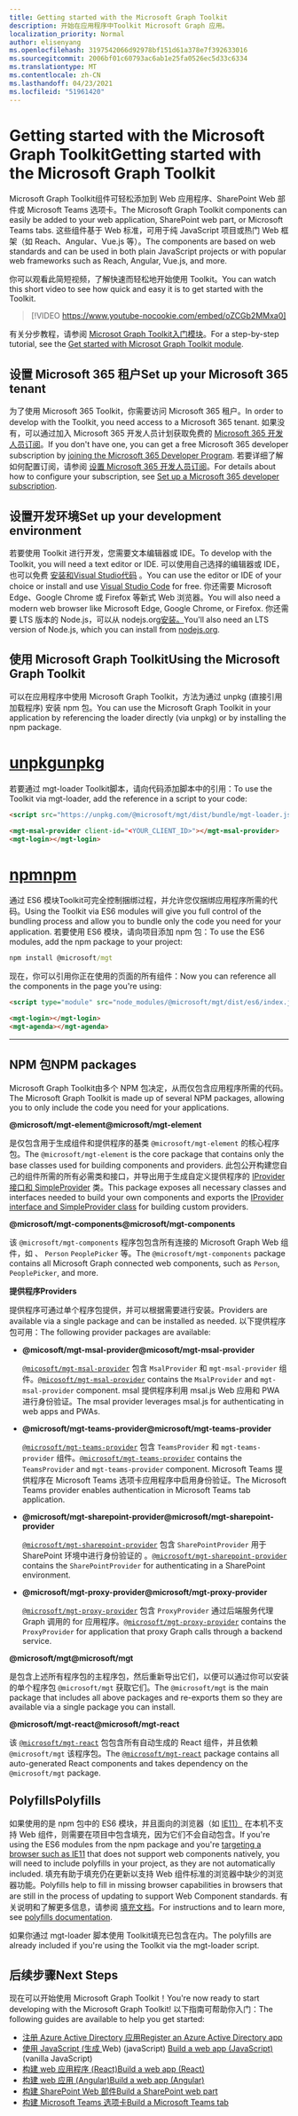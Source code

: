```yaml
---
title: Getting started with the Microsoft Graph Toolkit
description: 开始在应用程序中Toolkit Microsoft Graph 应用。
localization_priority: Normal
author: elisenyang
ms.openlocfilehash: 3197542066d92978bf151d61a378e7f392633016
ms.sourcegitcommit: 2006bf01c60793ac6ab1e25fa0526ec5d33c6334
ms.translationtype: MT
ms.contentlocale: zh-CN
ms.lasthandoff: 04/23/2021
ms.locfileid: "51961420"
---
```

# <a name="getting-started-with-the-microsoft-graph-toolkit"></a><span data-ttu-id="2eefb-103">Getting started with the Microsoft Graph Toolkit</span><span class="sxs-lookup"><span data-stu-id="2eefb-103">Getting started with the Microsoft Graph Toolkit</span></span>

<span data-ttu-id="2eefb-104">Microsoft Graph Toolkit组件可轻松添加到 Web 应用程序、SharePoint Web 部件或 Microsoft Teams 选项卡。</span><span class="sxs-lookup"><span data-stu-id="2eefb-104">The Microsoft Graph Toolkit components can easily be added to your web application, SharePoint web part, or Microsoft Teams tabs.</span></span> <span data-ttu-id="2eefb-105">这些组件基于 Web 标准，可用于纯 JavaScript 项目或热门 Web 框架（如 Reach、Angular、Vue.js 等）。</span><span class="sxs-lookup"><span data-stu-id="2eefb-105">The components are based on web standards and can be used in both plain JavaScript projects or with popular web frameworks such as Reach, Angular, Vue.js, and more.</span></span>

<span data-ttu-id="2eefb-106">你可以观看此简短视频，了解快速而轻松地开始使用 Toolkit。</span><span class="sxs-lookup"><span data-stu-id="2eefb-106">You can watch this short video to see how quick and easy it is to get started with the Toolkit.</span></span>

> [!VIDEO https://www.youtube-nocookie.com/embed/oZCGb2MMxa0]

<span data-ttu-id="2eefb-107">有关分步教程，请参阅 [Microsot Graph Toolkit入门模块](/learn/modules/msgraph-toolkit-intro/)。</span><span class="sxs-lookup"><span data-stu-id="2eefb-107">For a step-by-step tutorial, see the [Get started with Microsot Graph Toolkit module](/learn/modules/msgraph-toolkit-intro/).</span></span> 

## <a name="set-up-your-microsoft-365-tenant"></a><span data-ttu-id="2eefb-108">设置 Microsoft 365 租户</span><span class="sxs-lookup"><span data-stu-id="2eefb-108">Set up your Microsoft 365 tenant</span></span>
<span data-ttu-id="2eefb-109">为了使用 Microsoft 365 Toolkit，你需要访问 Microsoft 365 租户。</span><span class="sxs-lookup"><span data-stu-id="2eefb-109">In order to develop with the Toolkit, you need access to a Microsoft 365 tenant.</span></span> <span data-ttu-id="2eefb-110">如果没有，可以通过加入 Microsoft 365 开发人员计划获取免费的 [Microsoft 365 开发人员订阅](https://developer.microsoft.com/microsoft-365/dev-program)。</span><span class="sxs-lookup"><span data-stu-id="2eefb-110">If you don't have one, you can get a free Microsoft 365 developer subscription by [joining the Microsoft 365 Developer Program](https://developer.microsoft.com/microsoft-365/dev-program).</span></span> <span data-ttu-id="2eefb-111">若要详细了解如何配置订阅，请参阅 [设置 Microsoft 365 开发人员订阅](/office/developer-program/microsoft-365-developer-program-get-started)。</span><span class="sxs-lookup"><span data-stu-id="2eefb-111">For details about how to configure your subscription, see [Set up a Microsoft 365 developer subscription](/office/developer-program/microsoft-365-developer-program-get-started).</span></span>

## <a name="set-up-your-development-environment"></a><span data-ttu-id="2eefb-112">设置开发环境</span><span class="sxs-lookup"><span data-stu-id="2eefb-112">Set up your development environment</span></span>
<span data-ttu-id="2eefb-113">若要使用 Toolkit 进行开发，您需要文本编辑器或 IDE。</span><span class="sxs-lookup"><span data-stu-id="2eefb-113">To develop with the Toolkit, you will need a text editor or IDE.</span></span> <span data-ttu-id="2eefb-114">可以使用自己选择的编辑器或 IDE，也可以免费 [安装和Visual Studio代码](https://code.visualstudio.com/download) 。</span><span class="sxs-lookup"><span data-stu-id="2eefb-114">You can use the editor or IDE of your choice or install and use [Visual Studio Code](https://code.visualstudio.com/download) for free.</span></span> <span data-ttu-id="2eefb-115">你还需要 Microsoft Edge、Google Chrome 或 Firefox 等新式 Web 浏览器。</span><span class="sxs-lookup"><span data-stu-id="2eefb-115">You will also need a modern web browser like Microsoft Edge, Google Chrome, or Firefox.</span></span> <span data-ttu-id="2eefb-116">你还需要 LTS 版本的 Node.js，可以从 nodejs.org[安装。](https://nodejs.org)</span><span class="sxs-lookup"><span data-stu-id="2eefb-116">You'll also need an LTS version of Node.js, which you can install from [nodejs.org](https://nodejs.org).</span></span>

## <a name="using-the-microsoft-graph-toolkit"></a><span data-ttu-id="2eefb-117">使用 Microsoft Graph Toolkit</span><span class="sxs-lookup"><span data-stu-id="2eefb-117">Using the Microsoft Graph Toolkit</span></span>
<span data-ttu-id="2eefb-118">可以在应用程序中使用 Microsoft Graph Toolkit，方法为通过 unpkg (直接引用加载程序) 安装 npm 包。</span><span class="sxs-lookup"><span data-stu-id="2eefb-118">You can use the Microsoft Graph Toolkit in your application by referencing the loader directly (via unpkg) or by installing the npm package.</span></span>

# <a name="unpkg"></a>[<span data-ttu-id="2eefb-119">unpkg</span><span class="sxs-lookup"><span data-stu-id="2eefb-119">unpkg</span></span>](#tab/html)
<span data-ttu-id="2eefb-120">若要通过 mgt-loader Toolkit脚本，请向代码添加脚本中的引用：</span><span class="sxs-lookup"><span data-stu-id="2eefb-120">To use the Toolkit via mgt-loader, add the reference in a script to your code:</span></span>

```html
<script src="https://unpkg.com/@microsoft/mgt/dist/bundle/mgt-loader.js"></script>

<mgt-msal-provider client-id="<YOUR_CLIENT_ID>"></mgt-msal-provider>
<mgt-login></mgt-login>
```
# <a name="npm"></a>[<span data-ttu-id="2eefb-121">npm</span><span class="sxs-lookup"><span data-stu-id="2eefb-121">npm</span></span>](#tab/npm)
<span data-ttu-id="2eefb-122">通过 ES6 模块Toolkit可完全控制捆绑过程，并允许您仅捆绑应用程序所需的代码。</span><span class="sxs-lookup"><span data-stu-id="2eefb-122">Using the Toolkit via ES6 modules will give you full control of the bundling process and allow you to bundle only the code you need for your application.</span></span> <span data-ttu-id="2eefb-123">若要使用 ES6 模块，请向项目添加 npm 包：</span><span class="sxs-lookup"><span data-stu-id="2eefb-123">To use the ES6 modules, add the npm package to your project:</span></span>

```cmd
npm install @microsoft/mgt
```
<span data-ttu-id="2eefb-124">现在，你可以引用你正在使用的页面的所有组件：</span><span class="sxs-lookup"><span data-stu-id="2eefb-124">Now you can reference all the components in the page you're using:</span></span>

```html
<script type="module" src="node_modules/@microsoft/mgt/dist/es6/index.js"></script>

<mgt-login></mgt-login>
<mgt-agenda></mgt-agenda>
```


---


## <a name="npm-packages"></a><span data-ttu-id="2eefb-125">NPM 包</span><span class="sxs-lookup"><span data-stu-id="2eefb-125">NPM packages</span></span>

<span data-ttu-id="2eefb-126">Microsoft Graph Toolkit由多个 NPM 包决定，从而仅包含应用程序所需的代码。</span><span class="sxs-lookup"><span data-stu-id="2eefb-126">The Microsoft Graph Toolkit is made up of several NPM packages, allowing you to only include the code you need for your applications.</span></span>

<span data-ttu-id="2eefb-127"><b>@microsoft/mgt-element</b></span><span class="sxs-lookup"><span data-stu-id="2eefb-127"><b>@microsoft/mgt-element</b></span></span>

<span data-ttu-id="2eefb-128">是仅包含用于生成组件和提供程序的基类 `@microsoft/mgt-element` 的核心程序包。</span><span class="sxs-lookup"><span data-stu-id="2eefb-128">The `@microsoft/mgt-element` is the core package that contains only the base classes used for building components and providers.</span></span> <span data-ttu-id="2eefb-129">此包公开构建您自己的组件所需的所有必需类和接口，并导出用于生成自定义提供程序的 [IProvider 接口和 SimpleProvider](../providers/custom.md) 类。</span><span class="sxs-lookup"><span data-stu-id="2eefb-129">This package exposes all  necessary classes and interfaces needed to build your own components and exports the [IProvider interface and SimpleProvider class](../providers/custom.md) for building custom providers.</span></span>

<span data-ttu-id="2eefb-130"><b>@microsoft/mgt-components</b></span><span class="sxs-lookup"><span data-stu-id="2eefb-130"><b>@microsoft/mgt-components</b></span></span>

<span data-ttu-id="2eefb-131">该 `@microsoft/mgt-components` 程序包包含所有连接的 Microsoft Graph Web 组件，如 、 `Person` `PeoplePicker` 等。</span><span class="sxs-lookup"><span data-stu-id="2eefb-131">The `@microsoft/mgt-components` package contains all Microsoft Graph connected web components, such as `Person`, `PeoplePicker`, and more.</span></span> 

<span data-ttu-id="2eefb-132">**提供程序**</span><span class="sxs-lookup"><span data-stu-id="2eefb-132">**Providers**</span></span>

<span data-ttu-id="2eefb-133">提供程序可通过单个程序包提供，并可以根据需要进行安装。</span><span class="sxs-lookup"><span data-stu-id="2eefb-133">Providers are available via a single package and can be installed as needed.</span></span> <span data-ttu-id="2eefb-134">以下提供程序包可用：</span><span class="sxs-lookup"><span data-stu-id="2eefb-134">The following provider packages are available:</span></span>

- <span data-ttu-id="2eefb-135"><b>@micosoft/mgt-msal-provider</b></span><span class="sxs-lookup"><span data-stu-id="2eefb-135"><b>@micosoft/mgt-msal-provider</b></span></span>

    <span data-ttu-id="2eefb-136">[`@micosoft/mgt-msal-provider`](../providers/msal.md) 包含 `MsalProvider` 和 `mgt-msal-provider` 组件。</span><span class="sxs-lookup"><span data-stu-id="2eefb-136">[`@micosoft/mgt-msal-provider`](../providers/msal.md) contains the `MsalProvider` and `mgt-msal-provider` component.</span></span> <span data-ttu-id="2eefb-137">msal 提供程序利用 msal.js Web 应用和 PWA 进行身份验证。</span><span class="sxs-lookup"><span data-stu-id="2eefb-137">The msal provider leverages msal.js for authenticating in web apps and PWAs.</span></span>

-  <span data-ttu-id="2eefb-138"><b>@microsoft/mgt-teams-provider</b></span><span class="sxs-lookup"><span data-stu-id="2eefb-138"><b>@microsoft/mgt-teams-provider</b></span></span>

    <span data-ttu-id="2eefb-139">[`@microsoft/mgt-teams-provider`](../providers/teams.md) 包含 `TeamsProvider` 和 `mgt-teams-provider` 组件。</span><span class="sxs-lookup"><span data-stu-id="2eefb-139">[`@microsoft/mgt-teams-provider`](../providers/teams.md) contains the `TeamsProvider` and `mgt-teams-provider` component.</span></span> <span data-ttu-id="2eefb-140">Microsoft Teams 提供程序在 Microsoft Teams 选项卡应用程序中启用身份验证。</span><span class="sxs-lookup"><span data-stu-id="2eefb-140">The Microsoft Teams provider enables authentication in Microsoft Teams tab application.</span></span>

- <span data-ttu-id="2eefb-141"><b>@microsoft/mgt-sharepoint-provider</b></span><span class="sxs-lookup"><span data-stu-id="2eefb-141"><b>@microsoft/mgt-sharepoint-provider</b></span></span>

    <span data-ttu-id="2eefb-142">[`@microsoft/mgt-sharepoint-provider`](../providers/sharepoint.md) 包含 `SharePointProvider` 用于 SharePoint 环境中进行身份验证的 。</span><span class="sxs-lookup"><span data-stu-id="2eefb-142">[`@microsoft/mgt-sharepoint-provider`](../providers/sharepoint.md) contains the `SharePointProvider` for authenticating in a SharePoint environment.</span></span> 

- <span data-ttu-id="2eefb-143"><b>@microsoft/mgt-proxy-provider</b></span><span class="sxs-lookup"><span data-stu-id="2eefb-143"><b>@microsoft/mgt-proxy-provider</b></span></span>

    <span data-ttu-id="2eefb-144">[`@microsoft/mgt-proxy-provider`](../providers/proxy.md) 包含 `ProxyProvider` 通过后端服务代理 Graph 调用的 for 应用程序。</span><span class="sxs-lookup"><span data-stu-id="2eefb-144">[`@microsoft/mgt-proxy-provider`](../providers/proxy.md) contains the `ProxyProvider` for application that proxy Graph calls through a backend service.</span></span> 

<span data-ttu-id="2eefb-145"><b>@microsoft/mgt</b></span><span class="sxs-lookup"><span data-stu-id="2eefb-145"><b>@microsoft/mgt</b></span></span>

<span data-ttu-id="2eefb-146">是包含上述所有程序包的主程序包，然后重新导出它们，以便可以通过你可以安装的单个程序包 `@microsoft/mgt` 获取它们。</span><span class="sxs-lookup"><span data-stu-id="2eefb-146">The `@microsoft/mgt` is the main package that includes all above packages and re-exports them so they are available via a single package you can install.</span></span> 

<span data-ttu-id="2eefb-147"><b>@microsoft/mgt-react</b></span><span class="sxs-lookup"><span data-stu-id="2eefb-147"><b>@microsoft/mgt-react</b></span></span>

<span data-ttu-id="2eefb-148">该 [`@microsoft/mgt-react`](./mgt-react.md) 包包含所有自动生成的 React 组件，并且依赖 `@microsoft/mgt` 该程序包。</span><span class="sxs-lookup"><span data-stu-id="2eefb-148">The [`@microsoft/mgt-react`](./mgt-react.md) package contains all auto-generated React components and takes dependency on the `@microsoft/mgt` package.</span></span>

## <a name="polyfills"></a><span data-ttu-id="2eefb-149">Polyfills</span><span class="sxs-lookup"><span data-stu-id="2eefb-149">Polyfills</span></span>

<span data-ttu-id="2eefb-150">如果使用的是 npm 包中的 ES6 模块，并且面向的浏览器（如 [IE11）](https://caniuse.com/#search=components) 在本机不支持 Web 组件，则需要在项目中包含填充，因为它们不会自动包含。</span><span class="sxs-lookup"><span data-stu-id="2eefb-150">If you're using the ES6 modules from the npm package and you're [targeting a browser such as IE11](https://caniuse.com/#search=components) that does not support web components natively, you will need to include polyfills in your project, as they are not automatically included.</span></span> <span data-ttu-id="2eefb-151">填充有助于填充仍在更新以支持 Web 组件标准的浏览器中缺少的浏览器功能。</span><span class="sxs-lookup"><span data-stu-id="2eefb-151">Polyfills help to fill in missing browser capabilities in browsers that are still in the process of updating to support Web Component standards.</span></span> <span data-ttu-id="2eefb-152">有关说明和了解更多信息，请参阅 [填充文档](https://www.webcomponents.org/polyfills)。</span><span class="sxs-lookup"><span data-stu-id="2eefb-152">For instructions and to learn more, see [polyfills documentation](https://www.webcomponents.org/polyfills).</span></span> 

<span data-ttu-id="2eefb-153">如果你通过 mgt-loader 脚本使用 Toolkit填充已包含在内。</span><span class="sxs-lookup"><span data-stu-id="2eefb-153">The polyfills are already included if you're using the Toolkit via the mgt-loader script.</span></span>

## <a name="next-steps"></a><span data-ttu-id="2eefb-154">后续步骤</span><span class="sxs-lookup"><span data-stu-id="2eefb-154">Next Steps</span></span>
<span data-ttu-id="2eefb-155">现在可以开始使用 Microsoft Graph Toolkit！</span><span class="sxs-lookup"><span data-stu-id="2eefb-155">You're now ready to start developing with the Microsoft Graph Toolkit!</span></span> <span data-ttu-id="2eefb-156">以下指南可帮助你入门：</span><span class="sxs-lookup"><span data-stu-id="2eefb-156">The following guides are available to help you get started:</span></span>

- [<span data-ttu-id="2eefb-157">注册 Azure Active Directory 应用</span><span class="sxs-lookup"><span data-stu-id="2eefb-157">Register an Azure Active Directory app</span></span>](./add-aad-app-registration.md)
- <span data-ttu-id="2eefb-158">[使用 JavaScript (生成 ](./build-a-web-app.md) Web)  (javaScript) </span><span class="sxs-lookup"><span data-stu-id="2eefb-158">[Build a web app (JavaScript)](./build-a-web-app.md) (vanilla JavaScript)</span></span>
- [<span data-ttu-id="2eefb-159">构建 web 应用程序 (React)</span><span class="sxs-lookup"><span data-stu-id="2eefb-159">Build a web app (React)</span></span>](./use-toolkit-with-react.md)
- [<span data-ttu-id="2eefb-160">构建 web 应用 (Angular)</span><span class="sxs-lookup"><span data-stu-id="2eefb-160">Build a web app (Angular)</span></span>](./use-toolkit-with-angular.md)
- [<span data-ttu-id="2eefb-161">构建 SharePoint Web 部件</span><span class="sxs-lookup"><span data-stu-id="2eefb-161">Build a SharePoint web part</span></span>](./build-a-sharepoint-web-part.md)
- [<span data-ttu-id="2eefb-162">构建 Microsoft Teams 选项卡</span><span class="sxs-lookup"><span data-stu-id="2eefb-162">Build a Microsoft Teams tab</span></span>](./build-a-microsoft-teams-tab.md)
